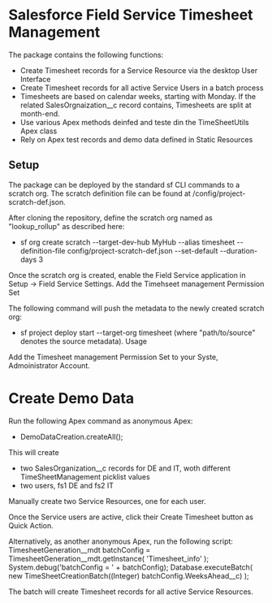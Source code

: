 # Salesforce Field Service Timesheet Management

The package contains the following functions:
- Create Timesheet records for a Service Resource via the desktop User Interface
- Create Timesheet records for all active Service Users in a batch process
- Timesheets are based on calendar weeks, starting with Monday. If the related SalesOrgnaization__c record contains, Timesheets are split at month-end. 
- Use various Apex methods deinfed and teste din the TimeSheetUtils Apex class
- Rely on Apex test records and demo data defined in Static Resources

## Setup

The package can be deployed by the standard sf CLI commands to a scratch org. The scratch definition file can be found at /config/project-scratch-def.json.

After cloning the repository, define the scratch org named as "lookup_rollup" as described here:

- sf org create scratch --target-dev-hub MyHub --alias timesheet --definition-file config/project-scratch-def.json --set-default --duration-days 3

Once the scratch org is created, enable the Field Service application in Setup -> Field Service Settings.
Add the Timehseet management Permission Set

The following command will push the metadata to the newly created scratch org:

- sf project deploy start --target-org timesheet (where "path/to/source" denotes the source metadata).
Usage

Add the Timesheet management Permission Set to your Syste, Admoinistrator Account. 


# Create Demo Data

Run the following Apex command as anonymous Apex: 
- DemoDataCreation.createAll();


This will create 
- two SalesOrganization__c records for DE and IT, woth different TimeSheetManagement picklist values
- two users, fs1 DE and fs2 IT

Manually create two Service Resources, one for each user. 

Once the Service users are active, click their Create Timesheet button as Quick Action. 

Alternatively, as another anonymous Apex, run the following script:
        TimesheetGeneration__mdt batchConfig = TimesheetGeneration__mdt.getInstance(
            'Timesheet_info'
        );
        System.debug('batchConfig = ' + batchConfig);
        Database.executeBatch(
            new TimeSheetCreationBatch((Integer) batchConfig.WeeksAhead__c)
        );

The batch will create Timesheet records for all active Service Resources. 